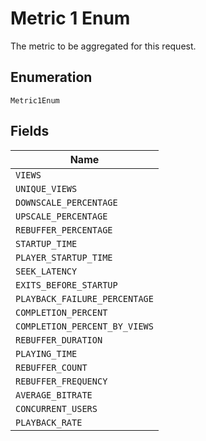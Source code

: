 
# Metric 1 Enum

The metric to be aggregated for this request.

## Enumeration

`Metric1Enum`

## Fields

| Name |
|  --- |
| `VIEWS` |
| `UNIQUE_VIEWS` |
| `DOWNSCALE_PERCENTAGE` |
| `UPSCALE_PERCENTAGE` |
| `REBUFFER_PERCENTAGE` |
| `STARTUP_TIME` |
| `PLAYER_STARTUP_TIME` |
| `SEEK_LATENCY` |
| `EXITS_BEFORE_STARTUP` |
| `PLAYBACK_FAILURE_PERCENTAGE` |
| `COMPLETION_PERCENT` |
| `COMPLETION_PERCENT_BY_VIEWS` |
| `REBUFFER_DURATION` |
| `PLAYING_TIME` |
| `REBUFFER_COUNT` |
| `REBUFFER_FREQUENCY` |
| `AVERAGE_BITRATE` |
| `CONCURRENT_USERS` |
| `PLAYBACK_RATE` |

